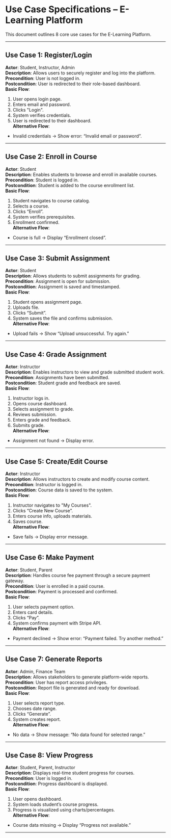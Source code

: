 
# Use Case Specifications – E-Learning Platform

This document outlines 8 core use cases for the E-Learning Platform.

---

## Use Case 1: Register/Login
**Actor**: Student, Instructor, Admin  
**Description**: Allows users to securely register and log into the platform.  
**Precondition**: User is not logged in.  
**Postcondition**: User is redirected to their role-based dashboard.  
**Basic Flow**:
1. User opens login page.
2. Enters email and password.
3. Clicks "Login".
4. System verifies credentials.
5. User is redirected to their dashboard.  
**Alternative Flow**:
- Invalid credentials → Show error: “Invalid email or password”.

---

## Use Case 2: Enroll in Course  
**Actor**: Student  
**Description**: Enables students to browse and enroll in available courses.  
**Precondition**: Student is logged in.  
**Postcondition**: Student is added to the course enrollment list.  
**Basic Flow**:
1. Student navigates to course catalog.
2. Selects a course.
3. Clicks “Enroll”.
4. System verifies prerequisites.
5. Enrollment confirmed.  
**Alternative Flow**:
- Course is full → Display “Enrollment closed”.

---

## Use Case 3: Submit Assignment  
**Actor**: Student  
**Description**: Allows students to submit assignments for grading.  
**Precondition**: Assignment is open for submission.  
**Postcondition**: Assignment is saved and timestamped.  
**Basic Flow**:
1. Student opens assignment page.
2. Uploads file.
3. Clicks “Submit”.
4. System saves the file and confirms submission.  
**Alternative Flow**:
- Upload fails → Show “Upload unsuccessful. Try again.”

---

## Use Case 4: Grade Assignment  
**Actor**: Instructor  
**Description**: Enables instructors to view and grade submitted student work.  
**Precondition**: Assignments have been submitted.  
**Postcondition**: Student grade and feedback are saved.  
**Basic Flow**:
1. Instructor logs in.
2. Opens course dashboard.
3. Selects assignment to grade.
4. Reviews submission.
5. Enters grade and feedback.
6. Submits grade.  
**Alternative Flow**:
- Assignment not found → Display error.

---

## Use Case 5: Create/Edit Course  
**Actor**: Instructor  
**Description**: Allows instructors to create and modify course content.  
**Precondition**: Instructor is logged in.  
**Postcondition**: Course data is saved to the system.  
**Basic Flow**:
1. Instructor navigates to "My Courses".
2. Clicks “Create New Course”.
3. Enters course info, uploads materials.
4. Saves course.  
**Alternative Flow**:
- Save fails → Display error message.

---

## Use Case 6: Make Payment  
**Actor**: Student, Parent  
**Description**: Handles course fee payment through a secure payment gateway.  
**Precondition**: User is enrolled in a paid course.  
**Postcondition**: Payment is processed and confirmed.  
**Basic Flow**:
1. User selects payment option.
2. Enters card details.
3. Clicks “Pay”.
4. System confirms payment with Stripe API.  
**Alternative Flow**:
- Payment declined → Show error: “Payment failed. Try another method.”

---

## Use Case 7: Generate Reports  
**Actor**: Admin, Finance Team  
**Description**: Allows stakeholders to generate platform-wide reports.  
**Precondition**: User has report access privileges.  
**Postcondition**: Report file is generated and ready for download.  
**Basic Flow**:
1. User selects report type.
2. Chooses date range.
3. Clicks “Generate”.
4. System creates report.  
**Alternative Flow**:
- No data → Show message: “No data found for selected range.”

---

## Use Case 8: View Progress  
**Actor**: Student, Parent, Instructor  
**Description**: Displays real-time student progress for courses.  
**Precondition**: User is logged in.  
**Postcondition**: Progress dashboard is displayed.  
**Basic Flow**:
1. User opens dashboard.
2. System loads student’s course progress.
3. Progress is visualized using charts/percentages.  
**Alternative Flow**:
- Course data missing → Display “Progress not available.”

---
